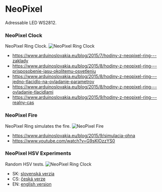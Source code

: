 # NeoPixel
Adressable LED WS2812.

### NeoPixel Clock
NeoPixel Ring Clock.
![NeoPixel Ring Clock](https://www.arduinoslovakia.eu/image?name=arduino_neopixel_ring_clock.jpg "NeoPixel Ring Clock")
* https://www.arduinoslovakia.eu/blog/2015/7/hodiny-z-neopixel-ring---zaklady
* https://www.arduinoslovakia.eu/blog/2015/8/hodiny-z-neopixel-ring---prisposobenie-jasu-okolitemu-osvetleniu
* https://www.arduinoslovakia.eu/blog/2015/8/hodiny-z-neopixel-ring---jedno-tlacidlo-na-ovladanie-parametrov
* https://www.arduinoslovakia.eu/blog/2015/8/hodiny-z-neopixel-ring---ovladanie-tlacidlami
* https://www.arduinoslovakia.eu/blog/2015/9/hodiny-z-neopixel-ring---realny-cas

### NeoPixel Fire
NeoPixel Ring simulates the fire.
![NeoPixel Fire](https://www.arduinoslovakia.eu/image?name=arduino_neopixel_fire_3.jpg "NeoPixel Fire")
* https://www.arduinoslovakia.eu/blog/2015/9/simulacia-ohna
* https://www.youtube.com/watch?v=G9sKlOzzYS0

### NeoPixel HSV Experiments
Random HSV tests.
![NeoPixel Ring Clock](https://www.arduinoslovakia.eu/images/neopixel/neopixel_hsv_rainbow.jpg "NeoPixel Ring Clock")
- SK: [slovenská verzia](https://www.arduinoslovakia.eu/blog/2018/4/neopixel-ring-hsv-test)
- CS: [česká verze](https://www.arduinoslovakia.eu/blog/2018/4/neopixel-ring-hsv-test?lang=cs)
- EN: [english version](https://www.arduinoslovakia.eu/blog/2018/4/neopixel-ring-hsv-test?lang=en)
